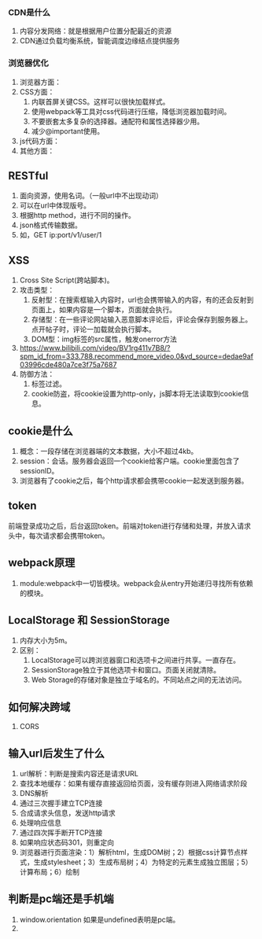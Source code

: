 ### CDN是什么
1. 内容分发网络：就是根据用户位置分配最近的资源
2. CDN通过负载均衡系统，智能调度边缘结点提供服务

### 浏览器优化
1. 浏览器方面：
2. CSS方面：
   1. 内联首屏关键CSS。这样可以很快加载样式。  
   2. 使用webpack等工具对css代码进行压缩，降低浏览器加载时间。
   3. 不要嵌套太多复杂的选择器。通配符和属性选择器少用。
   4. 减少@important使用。
3. js代码方面：
4. 其他方面：


## RESTful
1. 面向资源，使用名词。（一般url中不出现动词）
2. 可以在url中体现版号。
3. 根据http method，进行不同的操作。
4. json格式传输数据。
5. 如，GET ip:port/v1/user/1 

## XSS
1. Cross Site Script(跨站脚本)。
2. 攻击类型：
   1. 反射型：在搜索框输入内容时，url也会携带输入的内容，有的还会反射到页面上，如果内容是一个脚本，页面就会执行。
   2. 存储型：在一些评论网站输入恶意脚本评论后，评论会保存到服务器上。点开帖子时，评论一加载就会执行脚本。
   3. DOM型：img标签的src属性，触发onerror方法
3. https://www.bilibili.com/video/BV1rg411v7B8/?spm_id_from=333.788.recommend_more_video.0&vd_source=dedae9af03996cde480a7ce3f75a7687
4. 防御方法：
   1. 标签过滤。
   2. cookie防盗，将cookie设置为http-only，js脚本将无法读取到cookie信息。

## cookie是什么
1. 概念：一段存储在浏览器端的文本数据，大小不超过4kb。
2. session：会话。服务器会返回一个cookie给客户端。cookie里面包含了sessionID。
3. 浏览器有了cookie之后，每个http请求都会携带cookie一起发送到服务器。

## token
前端登录成功之后，后台返回token。前端对token进行存储和处理，并放入请求头中，每次请求都会携带token。

## webpack原理
1. module:webpack中一切皆模块。webpack会从entry开始递归寻找所有依赖的模块。


## LocalStorage 和 SessionStorage
1. 内存大小为5m。
2. 区别：
   1. LocalStorage可以跨浏览器窗口和选项卡之间进行共享。一直存在。
   2. SessionStorage独立于其他选项卡和窗口。页面关闭就清除。
   3. Web Storage的存储对象是独立于域名的。不同站点之间的无法访问。

## 如何解决跨域
1. CORS

## 输入url后发生了什么
1. url解析：判断是搜索内容还是请求URL 
2. 查找本地缓存：如果有缓存直接返回给页面，没有缓存则进入网络请求阶段 
3. DNS解析 
4. 通过三次握手建立TCP连接 
5. 合成请求头信息，发送http请求 
6. 处理响应信息 
7. 通过四次挥手断开TCP连接 
8. 如果响应状态码301，则重定向 
9. 浏览器进行页面渲染：1）解析html，生成DOM树；2）根据css计算节点样式，生成stylesheet；3）生成布局树；4）为特定的元素生成独立图层；5）计算布局；6）绘制


## 判断是pc端还是手机端
1. window.orientation 如果是undefined表明是pc端。
2. 